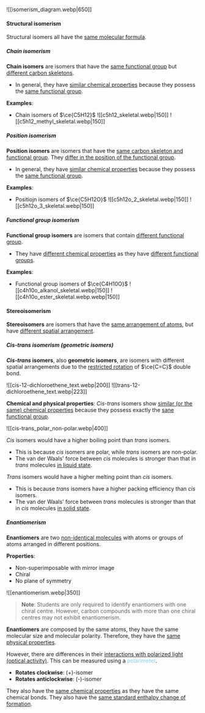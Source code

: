 ![[isomerism_diagram.webp|650]]

#### Structural isomerism
Structural isomers all have the <u>same molecular formula</u>.

##### Chain isomerism
**Chain isomers** are isomers that have the <u>same functional group</u> but <u>different carbon skeletons</u>.
- In general, they have <u>similar chemical properties</u> because they possess the <u>same functional group</u>.

**Examples**:
- Chain isomers of $\ce{C5H12}$
  ![[c5h12_skeletal.webp|150]] ![[c5h12_methyl_skeletal.webp|150]]

##### Position isomerism
**Position isomers** are isomers that have the <u>same carbon skeleton and functional group</u>. They <u>differ in the position of the functional group</u>.
- In general, they have <u>similar chemical properties</u> because they possess the <u>same functional group</u>.

**Examples**:
- Positiojn isomers of $\ce{C5H12O}$
  ![[c5h12o_2_skeletal.webp|150]] ![[c5h12o_3_skeletal.webp|150]]

##### Functional group isomerism
**Functional group isomers** are isomers that contain <u>different functional group</u>.
- They have <u>different chemical properties</u> as they have <u>different functional groups</u>.

**Examples**:
- Functional group isomers of $\ce{C4H10O}$
  ![[c4h10o_alkanol_skeletal.webp|150]] ![[c4h10o_ester_skeletal.webp.webp|150]]

#### Stereoisomerism
**Stereoisomers** are isomers that have the <u>same arrangement of atoms</u>, but have <u>different spatial arrangement</u>.

##### *Cis-trans* isomerism (geometric isomers)
***Cis-trans* isomers**, also **geometric isomers**, are isomers with different spatial arrangements due to the <u>restricted rotation</u> of $\ce{C=C}$ double bond.

![[cis-12-dichloroethene_text.webp|200]] ![[trans-12-dichloroethene_text.webp|223]]

**Chemical and physical properties**:
*Cis-trans* isomers show <u>similar (or the same) chemical properties</u> because they possess exactly the <u>sane functional group</u>.

![[cis-trans_polar_non-polar.webp|400]]

*Cis* isomers would have a higher boiling point than *trans* isomers.
- This is because *cis* isomers are polar, while *trans* isomers are non-polar.
- The van der Waals' force between *cis* molecules is stronger than that in *trans* molecules <u>in liquid state</u>.

*Trans* isomers would have a higher melting point than *cis* isomers.
- This is because *trans* isomers have a higher packing efficiency than *cis* isomers.
- The van der Waals' force between *trans* molecules is stronger than that in *cis* molecules <u>in solid state</u>.

##### Enantiomerism
**Enantiomers** are two <u>non-identical molecules</u> with atoms or groups of atoms arranged in different positions.

**Properties**:
- Non-superimposable with mirror image
- Chiral
- No plane of symmetry

![[enantiomerism.webp|350]]

> **Note**:
> Students are only required to identify enantiomers with one chiral centre. However, carbon compounds with more than one chiral centres may not exhibit enantiomerism.

**Enantiomers** are composed by the same atoms, they have the same molecular size and molecular polarity. Therefore, they have the <u>same physical properties</u>.

However, there are differences in their <u>interactions with polarized light (optical activity)</u>. This can be measured using a <span style="color: skyblue">polarimeter</span>.
- **Rotates clockwise**: (+)-isomer
- **Rotates anticlockwise**: (-)-isomer

They also have the <u>same chemical properties</u> as they have the same chemical bonds. They also have the <u>same standard enthalpy change of formation</u>.

